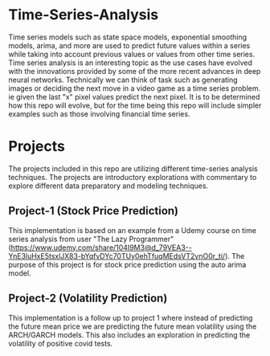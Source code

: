 # Time-Series-Analysis
Time series models such as state space models, exponential smoothing models, arima, and more are used to predict future values within a series while taking into account previous values or values from other time series. Time series analysis is an interesting topic as the use cases have evolved with the innovations provided by some of the more recent advances in deep neural networks. Technically we can think of task such as generating images or deciding the next move in a video game as a time series problem. ie given the last "x" pixel values predict the next pixel. It is to be determined how this repo will evolve, but for the time being this repo will include simpler examples such as those involving financial time series.

# Projects
The projects included in this repo are utilizing different time-series analysis techniques. The projects are introductory explorations with commentary to explore different data preparatory and modeling techniques. 

## Project-1 (Stock Price Prediction)
This implementation is based on an example from a Udemy course on time series analysis from user "The Lazy Programmer" (https://www.udemy.com/share/104I9M3@d_79VEA3--YnE3luHxE5tsxlJX83-bYqfvDYc70TUy0ehTfuqMEdsVT2vnO0r_ti/). The purpose of this project is for stock price prediction using the auto arima model. 

## Project-2 (Volatility Prediction)
This implementation is a follow up to project 1 where instead of predicting the future mean price we are predicting the future mean volatility using the ARCH/GARCH models. This also includes an exploration in predicting the volatility of positive covid tests. 
